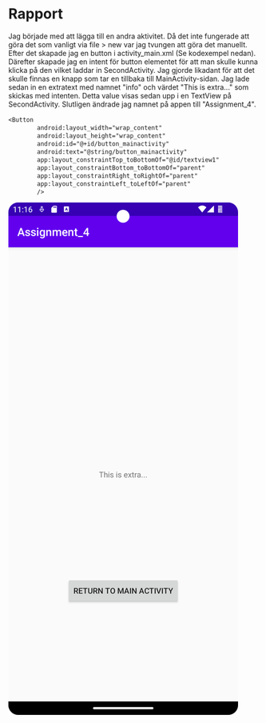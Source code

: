 
# Rapport

Jag började med att lägga till en andra aktivitet. Då det inte fungerade
att göra det som vanligt via file > new var jag tvungen att göra det
manuellt. Efter det skapade jag en button i activity_main.xml (Se kodexempel nedan). 
Därefter skapade jag en intent för button elementet för att man skulle kunna klicka på den
vilket laddar in SecondActivity. Jag gjorde likadant för att det skulle finnas en knapp som
tar en tillbaka till MainActivity-sidan. Jag lade sedan in en extratext med namnet "info" och
värdet "This is extra..." som skickas med intenten. Detta value visas sedan upp i en TextView
på SecondActivity. Slutligen ändrade jag namnet på appen till "Assignment_4".

```
<Button
        android:layout_width="wrap_content"
        android:layout_height="wrap_content"
        android:id="@+id/button_mainactivity"
        android:text="@string/button_mainactivity"
        app:layout_constraintTop_toBottomOf="@id/textview1"
        app:layout_constraintBottom_toBottomOf="parent"
        app:layout_constraintRight_toRightOf="parent"
        app:layout_constraintLeft_toLeftOf="parent"
        />
```

![SecondActivity.png](SecondActivity.png)
